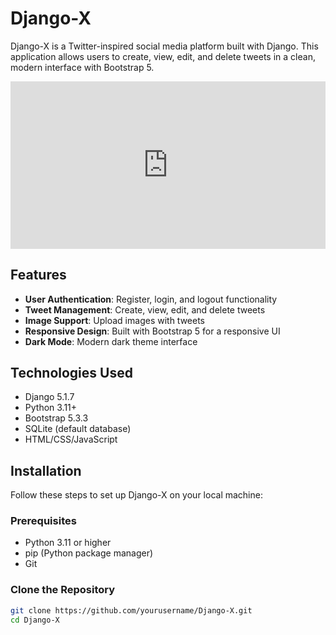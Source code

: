 # Django-X

Django-X is a Twitter-inspired social media platform built with Django. This application allows users to create, view, edit, and delete tweets in a clean, modern interface with Bootstrap 5.

<div style="position: relative; padding-bottom: 53.125%; height: 0;"><iframe src="https://www.loom.com/embed/1329da4a3442429291c49d8cdee92edb?sid=79868f0f-7687-4386-a3c8-d7af43c138a7" frameborder="0" webkitallowfullscreen mozallowfullscreen allowfullscreen style="position: absolute; top: 0; left: 0; width: 100%; height: 100%;"></iframe></div>

## Features

- **User Authentication**: Register, login, and logout functionality
- **Tweet Management**: Create, view, edit, and delete tweets
- **Image Support**: Upload images with tweets
- **Responsive Design**: Built with Bootstrap 5 for a responsive UI
- **Dark Mode**: Modern dark theme interface

## Technologies Used

- Django 5.1.7
- Python 3.11+
- Bootstrap 5.3.3
- SQLite (default database)
- HTML/CSS/JavaScript

## Installation

Follow these steps to set up Django-X on your local machine:

### Prerequisites

- Python 3.11 or higher
- pip (Python package manager)
- Git

### Clone the Repository

```bash
git clone https://github.com/yourusername/Django-X.git
cd Django-X